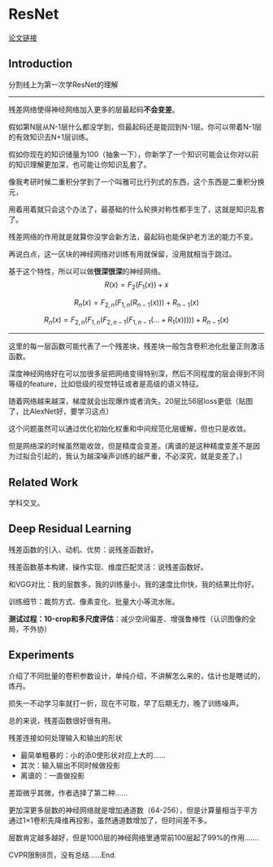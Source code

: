 # ResNet

[论文链接](https://www.cv-foundation.org/openaccess/content_cvpr_2016/papers/He_Deep_Residual_Learning_CVPR_2016_paper.pdf)

## Introduction

分割线上为第一次学ResNet的理解

------

残差网络使得神经网络加入更多的层最起码**不会变差**。

假如第N层从N-1层什么都没学到，但最起码还是能回到N-1层。你可以带着N-1层的有效知识去N+1层训练。

假如你现在的知识储量为100（抽象一下），你新学了一个知识可能会让你对以前的知识理解更加深，也可能让你知识乱套了。

像我考研时候二重积分学到了一个叫雅可比行列式的东西，这个东西是二重积分换元，

用着用着就只会这个办法了，最基础的什么轮换对称性都手生了，这就是知识乱套了。

残差网络的作用就是就算你没学会新方法，最起码也能保护老方法的能力不变。

再说白点，这一区块的神经网络对训练有用就保留，没用就相当于跳过。

基于这个特性，所以可以做**很深很深**的神经网络。
$$
R(x) = F_2(F_1(x)) + x
$$

$$
R_n(x) = F_{2,n}(F_{1,n}(R_{n-1}(x))) + R_{n-1}(x)
$$

$$
R_n(x) = F_{2,n}(F_{1,n}(F_{2,n-1}(F_{1,n-1}(\ldots + R_1(x))))) + R_{n-1}(x)
$$

------

这里的每一层函数可能代表了一个残差块，残差块一般包含卷积池化批量正则激活函数。

深度神经网络好在可以加很多层把网络变得特别深，然后不同程度的层会得到不同等级的feature，比如低级的视觉特征或者是高级的语义特征。

随着网络越来越深，梯度就会出现爆炸或者消失。20层比56层loss更低（贴图了，比AlexNet好，要学习这点）

这个问题虽然可以通过优化初始化权重和中间规范化层缓解，但也只是收敛。

但是网络深的时候虽然能收敛，但是精度会变差。(离谱的是这种精度变差不是因为过拟合引起的，我认为越深噪声训练的越严重，不必深究，就是变差了。)

## Related Work

学科交叉。

## Deep Residual Learning

残差函数的引入、动机、优势：说残差函数好。

残差函数基本构建、操作实现、维度匹配灵活：说残差函数好。

和VGG对比：我的层数多，我的训练量小，我的速度比你快，我的结果比你好。

训练细节：裁剪方式、像素变化、批量大小等流水账。

**测试过程：10-crop和多尺度评估**：减少空间偏差、增强鲁棒性（认识图像的全局，不外协）

## Experiments

介绍了不同批量的卷积参数设计，单纯介绍，不讲解怎么来的，估计也是瞎试的，炼丹。

损失一不动学习率就打一折，现在不可取，早了后期无力，晚了训练噪声。

总的来说，残差函数很好很有用。

残差连接如何处理输入和输出的形状

- 最简单粗暴的：小的添0使形状对应上大的......
- 其次：输入输出不同时候做投影
- 离谱的：一直做投影

差距微乎其微，作者选择了第二种......

更加深更多层数的神经网络就是增加通道数（64-256），但是计算量相当于平方通过1×1卷积先降维再投影，虽然通道数增加了，但时间差不多。

层数肯定越多越好，但是1000层的神经网络里通常前100层起了99%的作用.......

CVPR限制8页，没有总结......End.
